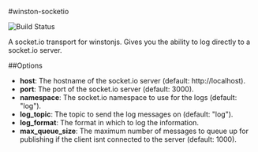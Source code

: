 #winston-socketio

![Build Status](https://travis-ci.org/jbass86/winston-socket.io.svg?branch=master)


A socket.io transport for winstonjs.  Gives you the ability to log directly to a socket.io server.

##Options

* __host__: The hostname of the socket.io server (default: http://localhost).
* __port__: The port of the socket.io server (default: 3000).
* __namespace__: The socket.io namespace to use for the logs (default: "log").
* __log_topic__: The topic to send the log messages on (default: "log").
* __log_format__: The format in which to log the information.
* __max_queue_size__: The maximum number of messages to queue up for publishing if the client isnt connected to the server (default: 1000).
